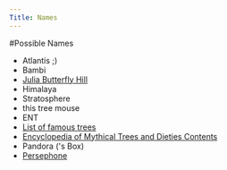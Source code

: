 ```yaml
---
Title: Names
---
```


#Possible Names

-  Atlantis ;)
-  Bambi
-  [Julia Butterfly Hill](http://www.afsc.org/pwork/0207/020710b.htm)
-  Himalaya
-  Stratosphere
-  this tree mouse 
-  ENT
-  [List of famous trees](http://en.wikipedia.org/wiki/List_of_famous_trees)
-  [Encyclopedia of Mythical Trees and Dieties Contents](http://treetotem.com/mythcontents.htm#list)
-  Pandora ('s Box)
-  [Persephone](http://de.wikipedia.org/wiki/Persephone_%28Mythologie%29)
